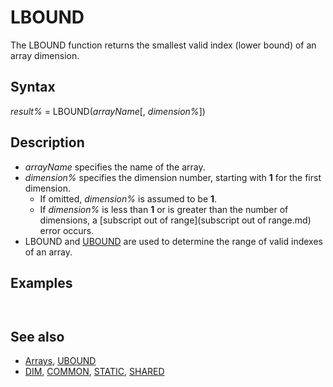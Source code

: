 # LBOUND

The LBOUND function returns the smallest valid index (lower bound) of an array dimension.

  

## Syntax

*result%* = LBOUND(*arrayName*[, *dimension%*])
  

## Description

* *arrayName* specifies the name of the array.
* *dimension%* specifies the dimension number, starting with **1** for the first dimension.
	+ If omitted, *dimension%* is assumed to be **1**.
	+ If *dimension%* is less than **1** or is greater than the number of dimensions, a [subscript out of range](subscript out of range.md) error occurs.
* LBOUND and [UBOUND](UBOUND.md) are used to determine the range of valid indexes of an array.

  

## Examples

``` [DIM](DIM.md) myArray(5) [AS](AS.md) [INTEGER](INTEGER.md) [DIM](DIM.md) myOtherArray(1 to 2, 3 to 4) [AS](AS.md) [INTEGER](INTEGER.md)  [PRINT](PRINT.md) LBOUND(myArray) [PRINT](PRINT.md) LBOUND(myOtherArray, 2)  
```

```  0  3  
```

  

## See also

* [Arrays](Arrays.md), [UBOUND](UBOUND.md)
* [DIM](DIM.md), [COMMON](COMMON.md), [STATIC](STATIC.md), [SHARED](SHARED.md)

  
